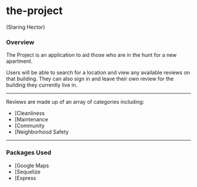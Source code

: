 # the-project
(Staring Hector)

### Overview
The Project is an application to aid those who are in the hunt for a new apartment.

Users will be able to search for a location and view any available reviews on that building.  They can also sign in and leave their own review for the building they currently live in.
- - -
Reviews are made up of an array of categories including:
* [Cleanliness
* [Maintenance 
* [Community
* [Neighborhood Safety

- - - 
### Packages Used
* [Google Maps
* [Sequelize
* [Express
